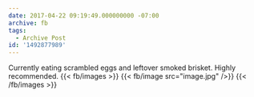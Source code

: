 ```yaml
---
date: 2017-04-22 09:19:49.000000000 -07:00
archive: fb
tags: 
  - Archive Post
id: '1492877989'
---
```


Currently eating scrambled eggs and leftover smoked brisket. Highly recommended.
{{< fb/images >}}
{{< fb/image src="image.jpg" />}}
{{< /fb/images >}}
